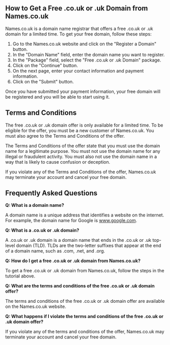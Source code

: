 ## How to Get a Free .co.uk or .uk Domain from Names.co.uk

Names.co.uk is a domain name registrar that offers a free .co.uk or .uk domain for a limited time. To get your free domain, follow these steps:

1. Go to the Names.co.uk website and click on the "Register a Domain" button.
2. In the "Domain Name" field, enter the domain name you want to register.
3. In the "Package" field, select the "Free .co.uk or .uk Domain" package.
4. Click on the "Continue" button.
5. On the next page, enter your contact information and payment information.
6. Click on the "Submit" button.

Once you have submitted your payment information, your free domain will be registered and you will be able to start using it.

## Terms and Conditions

The free .co.uk or .uk domain offer is only available for a limited time. To be eligible for the offer, you must be a new customer of Names.co.uk. You must also agree to the Terms and Conditions of the offer.

The Terms and Conditions of the offer state that you must use the domain name for a legitimate purpose. You must not use the domain name for any illegal or fraudulent activity. You must also not use the domain name in a way that is likely to cause confusion or deception.

If you violate any of the Terms and Conditions of the offer, Names.co.uk may terminate your account and cancel your free domain.

## Frequently Asked Questions

**Q: What is a domain name?**

A domain name is a unique address that identifies a website on the internet. For example, the domain name for Google is www.google.com.

**Q: What is a .co.uk or .uk domain?**

A .co.uk or .uk domain is a domain name that ends in the .co.uk or .uk top-level domain (TLD). TLDs are the two-letter suffixes that appear at the end of a domain name, such as .com, .net, and .org.

**Q: How do I get a free .co.uk or .uk domain from Names.co.uk?**

To get a free .co.uk or .uk domain from Names.co.uk, follow the steps in the tutorial above.

**Q: What are the terms and conditions of the free .co.uk or .uk domain offer?**

The terms and conditions of the free .co.uk or .uk domain offer are available on the Names.co.uk website.

**Q: What happens if I violate the terms and conditions of the free .co.uk or .uk domain offer?**

If you violate any of the terms and conditions of the offer, Names.co.uk may terminate your account and cancel your free domain.